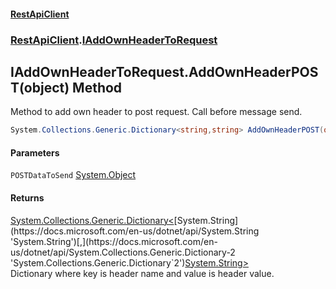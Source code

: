#### [RestApiClient](./index.md 'index')
### [RestApiClient](./RestApiClient.md 'RestApiClient').[IAddOwnHeaderToRequest](./RestApiClient-IAddOwnHeaderToRequest.md 'RestApiClient.IAddOwnHeaderToRequest')
## IAddOwnHeaderToRequest.AddOwnHeaderPOST(object) Method
Method to add own header to post request. Call before message send.  
```csharp
System.Collections.Generic.Dictionary<string,string> AddOwnHeaderPOST(object POSTDataToSend);
```
#### Parameters
<a name='RestApiClient-IAddOwnHeaderToRequest-AddOwnHeaderPOST(object)-POSTDataToSend'></a>
`POSTDataToSend` [System.Object](https://docs.microsoft.com/en-us/dotnet/api/System.Object 'System.Object')  
  
#### Returns
[System.Collections.Generic.Dictionary&lt;](https://docs.microsoft.com/en-us/dotnet/api/System.Collections.Generic.Dictionary-2 'System.Collections.Generic.Dictionary`2')[System.String](https://docs.microsoft.com/en-us/dotnet/api/System.String 'System.String')[,](https://docs.microsoft.com/en-us/dotnet/api/System.Collections.Generic.Dictionary-2 'System.Collections.Generic.Dictionary`2')[System.String](https://docs.microsoft.com/en-us/dotnet/api/System.String 'System.String')[&gt;](https://docs.microsoft.com/en-us/dotnet/api/System.Collections.Generic.Dictionary-2 'System.Collections.Generic.Dictionary`2')  
Dictionary where key is header name and value is header value.  
